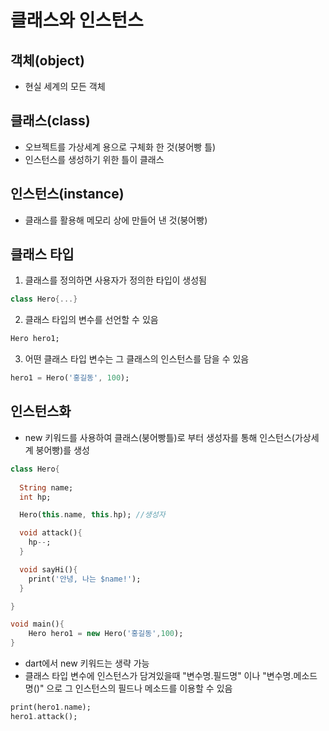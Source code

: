 # 클래스와 인스턴스

## 객체(object)
- 현실 세계의 모든 객체

## 클래스(class)
- 오브젝트를 가상세계 용으로 구체화 한 것(붕어빵 틀)
- 인스턴스를 생성하기 위한 틀이 클래스

## 인스턴스(instance)
- 클래스를 활용해 메모리 상에 만들어 낸 것(붕어빵)

## 클래스 타입
1. 클래스를 정의하면 사용자가 정의한 타입이 생성됨
```dart
class Hero{...}
```

2. 클래스 타입의 변수를 선언할 수 있음
```dart
Hero hero1;
```

3. 어떤 클래스 타입 변수는 그 클래스의 인스턴스를 담을 수 있음
```dart
hero1 = Hero('홍길동', 100);
```

## 인스턴스화
- new 키워드를 사용하여 클래스(붕어빵틀)로 부터 생성자를 통해 인스턴스(가상세계 붕어빵)를 생성
```dart
class Hero{
  
  String name;
  int hp;

  Hero(this.name, this.hp); //생성자

  void attack(){
    hp--;
  }

  void sayHi(){
    print('안녕, 나는 $name!');
  }

}

void main(){
    Hero hero1 = new Hero('홍길동',100);
}
```

- dart에서 new 키워드는 생략 가능
- 클래스 타입 변수에 인스턴스가 담겨있을때 "변수명.필드명" 이나 "변수명.메소드명()" 으로 그 인스턴스의 필드나 메소드를 이용할 수 있음
```dart
print(hero1.name);
hero1.attack();
```
